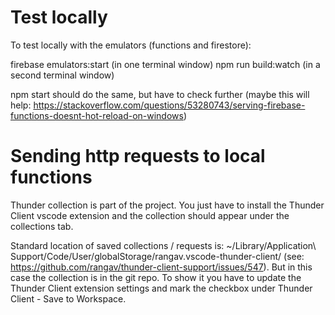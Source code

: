 # Test locally

To test locally with the emulators (functions and firestore):

firebase emulators:start (in one terminal window)
npm run build:watch (in a second terminal window)

npm start should do the same, but have to check further (maybe this will help: https://stackoverflow.com/questions/53280743/serving-firebase-functions-doesnt-hot-reload-on-windows)

# Sending http requests to local functions

Thunder collection is part of the project. You just have to install the Thunder Client vscode extension and the collection should appear under the collections tab.

Standard location of saved collections / requests is: ~/Library/Application\ Support/Code/User/globalStorage/rangav.vscode-thunder-client/ (see: https://github.com/rangav/thunder-client-support/issues/547). But in this case the collection is in the git repo. To show it you have to update the Thunder Client extension settings and mark the checkbox under Thunder Client - Save to Workspace.
